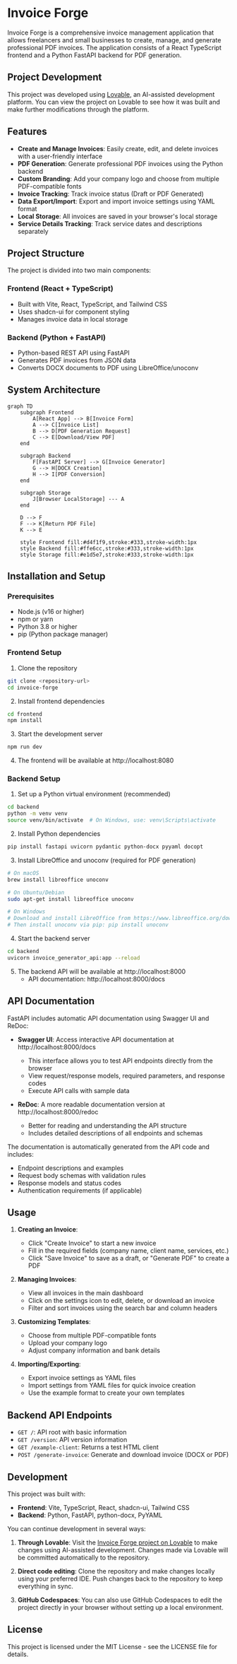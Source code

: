 # Invoice Forge

Invoice Forge is a comprehensive invoice management application that allows freelancers and small businesses to create, manage, and generate professional PDF invoices. The application consists of a React TypeScript frontend and a Python FastAPI backend for PDF generation.

## Project Development

This project was developed using [Lovable](https://lovable.dev/projects/3b289a98-53da-4a25-acda-bc6e7bda85f8), an AI-assisted development platform. You can view the project on Lovable to see how it was built and make further modifications through the platform.

## Features

- **Create and Manage Invoices**: Easily create, edit, and delete invoices with a user-friendly interface
- **PDF Generation**: Generate professional PDF invoices using the Python backend
- **Custom Branding**: Add your company logo and choose from multiple PDF-compatible fonts
- **Invoice Tracking**: Track invoice status (Draft or PDF Generated)
- **Data Export/Import**: Export and import invoice settings using YAML format
- **Local Storage**: All invoices are saved in your browser's local storage
- **Service Details Tracking**: Track service dates and descriptions separately

## Project Structure

The project is divided into two main components:

### Frontend (React + TypeScript)
- Built with Vite, React, TypeScript, and Tailwind CSS
- Uses shadcn-ui for component styling
- Manages invoice data in local storage

### Backend (Python + FastAPI)
- Python-based REST API using FastAPI
- Generates PDF invoices from JSON data
- Converts DOCX documents to PDF using LibreOffice/unoconv

## System Architecture

```mermaid
graph TD
    subgraph Frontend
        A[React App] --> B[Invoice Form]
        A --> C[Invoice List]
        B --> D[PDF Generation Request]
        C --> E[Download/View PDF]
    end
    
    subgraph Backend
        F[FastAPI Server] --> G[Invoice Generator]
        G --> H[DOCX Creation]
        H --> I[PDF Conversion]
    end
    
    subgraph Storage
        J[Browser LocalStorage] --- A
    end
    
    D --> F
    F --> K[Return PDF File]
    K --> E
    
    style Frontend fill:#d4f1f9,stroke:#333,stroke-width:1px
    style Backend fill:#ffe6cc,stroke:#333,stroke-width:1px
    style Storage fill:#e1d5e7,stroke:#333,stroke-width:1px
```

## Installation and Setup

### Prerequisites
- Node.js (v16 or higher)
- npm or yarn
- Python 3.8 or higher
- pip (Python package manager)

### Frontend Setup

1. Clone the repository
```sh
git clone <repository-url>
cd invoice-forge
```

2. Install frontend dependencies
```sh
cd frontend
npm install
```

3. Start the development server
```sh
npm run dev
```

4. The frontend will be available at http://localhost:8080

### Backend Setup

1. Set up a Python virtual environment (recommended)
```sh
cd backend
python -m venv venv
source venv/bin/activate  # On Windows, use: venv\Scripts\activate
```

2. Install Python dependencies
```sh
pip install fastapi uvicorn pydantic python-docx pyyaml docopt
```

3. Install LibreOffice and unoconv (required for PDF generation)
```sh
# On macOS
brew install libreoffice unoconv

# On Ubuntu/Debian
sudo apt-get install libreoffice unoconv

# On Windows
# Download and install LibreOffice from https://www.libreoffice.org/download/
# Then install unoconv via pip: pip install unoconv
```

4. Start the backend server
```sh
cd backend
uvicorn invoice_generator_api:app --reload
```

5. The backend API will be available at http://localhost:8000
   - API documentation: http://localhost:8000/docs

## API Documentation

FastAPI includes automatic API documentation using Swagger UI and ReDoc:

- **Swagger UI**: Access interactive API documentation at http://localhost:8000/docs
  - This interface allows you to test API endpoints directly from the browser
  - View request/response models, required parameters, and response codes
  - Execute API calls with sample data

- **ReDoc**: A more readable documentation version at http://localhost:8000/redoc
  - Better for reading and understanding the API structure
  - Includes detailed descriptions of all endpoints and schemas

The documentation is automatically generated from the API code and includes:
- Endpoint descriptions and examples
- Request body schemas with validation rules
- Response models and status codes
- Authentication requirements (if applicable)

## Usage

1. **Creating an Invoice**:
   - Click "Create Invoice" to start a new invoice
   - Fill in the required fields (company name, client name, services, etc.)
   - Click "Save Invoice" to save as a draft, or "Generate PDF" to create a PDF

2. **Managing Invoices**:
   - View all invoices in the main dashboard
   - Click on the settings icon to edit, delete, or download an invoice
   - Filter and sort invoices using the search bar and column headers

3. **Customizing Templates**:
   - Choose from multiple PDF-compatible fonts
   - Upload your company logo
   - Adjust company information and bank details

4. **Importing/Exporting**:
   - Export invoice settings as YAML files
   - Import settings from YAML files for quick invoice creation
   - Use the example format to create your own templates

## Backend API Endpoints

- `GET /`: API root with basic information
- `GET /version`: API version information
- `GET /example-client`: Returns a test HTML client
- `POST /generate-invoice`: Generate and download invoice (DOCX or PDF)

## Development

This project was built with:

- **Frontend**: Vite, TypeScript, React, shadcn-ui, Tailwind CSS
- **Backend**: Python, FastAPI, python-docx, PyYAML

You can continue development in several ways:

1. **Through Lovable**: Visit the [Invoice Forge project on Lovable](https://lovable.dev/projects/3b289a98-53da-4a25-acda-bc6e7bda85f8) to make changes using AI-assisted development. Changes made via Lovable will be committed automatically to the repository.

2. **Direct code editing**: Clone the repository and make changes locally using your preferred IDE. Push changes back to the repository to keep everything in sync.

3. **GitHub Codespaces**: You can also use GitHub Codespaces to edit the project directly in your browser without setting up a local environment.

## License

This project is licensed under the MIT License - see the LICENSE file for details.
